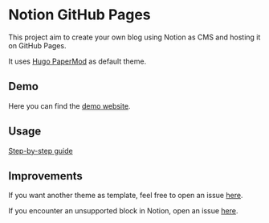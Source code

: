 # Notion GitHub Pages
This project aim to create your own blog using Notion as CMS and hosting it on GitHub Pages.

It uses [Hugo PaperMod](https://github.com/adityatelange/hugo-PaperMod) as default theme.

## Demo
Here you can find the [demo website](https://malsius.github.io/notion-ghpages).

## Usage
[Step-by-step guide](https://malsius.github.io/notion-ghpages/usage)

## Improvements
If you want another theme as template, feel free to open an issue [here](https://github.com/Malsius/notion-ghpages/issues).

If you encounter an unsupported block in Notion, open an issue [here](https://github.com/Malsius/notion-md/issues).
